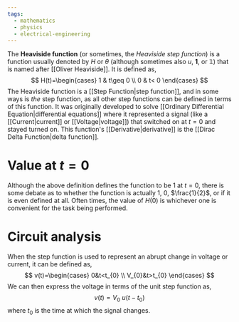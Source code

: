 ```yaml
---
tags:
  - mathematics
  - physics
  - electrical-engineering
---
```

The **Heaviside function** (or sometimes, the *Heaviside step function*) is a function usually denoted by $H$ or $\theta$ (although sometimes also $u$, $\mathbf{1}$, or $\mathbb{1}$) that is named after [[Oliver Heaviside]]. It is defined as,
$$
H(t)=\begin{cases}
1 & t\geq 0 \\
0 & t< 0
\end{cases}
$$
The Heaviside function is a [[Step Function|step function]], and in some ways is *the* step function, as all other step functions can be defined in terms of this function. It was originally developed to solve [[Ordinary Differential Equation|differential equations]] where it represented a signal (like a [[Current|current]] or [[Voltage|voltage]]) that switched on at $t=0$ and stayed turned on. This function's [[Derivative|derivative]] is the [[Dirac Delta Function|delta function]].
# Value at $t=0$
Although the above definition defines the function to be $1$ at $t=0$, there is some debate as to whether the function is actually $1$, $0$, $\frac{1}{2}$, or if it is even defined at all. Often times, the value of $H(0)$ is whichever one is convenient for the task being performed.
# Circuit analysis
When the step function is used to represent an abrupt change in voltage or current, it can be defined as,
$$
v(t)=\begin{cases}
0&t<t_{0} \\
V_{0}&t>t_{0}
\end{cases}
$$
We can then express the voltage in terms of the unit step function as,
$$
v(t)=V_{0}\ u(t-t_{0})
$$
where $t_{0}$ is the time at which the signal changes.